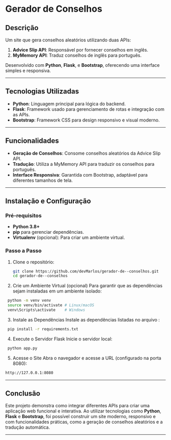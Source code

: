 # Gerador de Conselhos

## Descrição
Um site que gera conselhos aleatórios utilizando duas APIs:
1. **Advice Slip API**: Responsável por fornecer conselhos em inglês.
2. **MyMemory API**: Traduz conselhos de inglês para português.

Desenvolvido com **Python**, **Flask**, e **Bootstrap**, oferecendo uma interface simples e responsiva.

---

## Tecnologias Utilizadas
- **Python**: Linguagem principal para lógica do backend.
- **Flask**: Framework usado para gerenciamento de rotas e integração com as APIs.
- **Bootstrap**: Framework CSS para design responsivo e visual moderno.

---

## Funcionalidades
- **Geração de Conselhos**: Consome conselhos aleatórios da Advice Slip API.
- **Tradução**: Utiliza a MyMemory API para traduzir os conselhos para português.
- **Interface Responsiva**: Garantida com Bootstrap, adaptável para diferentes tamanhos de tela.

---

## Instalação e Configuração

### Pré-requisitos
- **Python 3.8+**
- **pip** para gerenciar dependências.
- **Virtualenv** (opcional): Para criar um ambiente virtual.

### Passo a Passo
1. Clone o repositório:
   ```bash
   git clone https://github.com/devMarlos/gerador-de--conselhos.git
   cd gerador-de--conselhos

   
2. Crie um Ambiente Virtual (opcional) Para garantir que as dependências sejam instaladas em um ambiente isolado:
  ```bash
   python -m venv venv
   source venv/bin/activate # Linux/macOS
   venv\Scripts\activate    # Windows
  ```

3. Instale as Dependências Instale as dependências listadas no arquivo :
  ```bash
   pip install -r requirements.txt
  ```

4. Execute o Servidor Flask Inicie o servidor local:
  ```bash
   python app.py
  ```

5. Acesse o Site Abra o navegador e acesse a URL (configurado na porta 8080):
  ```bash
  http://127.0.0.1:8080
  ```

---

## Conclusão

Este projeto demonstra como integrar diferentes APIs para criar uma aplicação web funcional e interativa. Ao utilizar tecnologias como **Python**, **Flask** e **Bootstrap**, foi possível construir um site moderno, responsivo e com funcionalidades práticas, como a geração de conselhos aleatórios e a tradução automática.

---



